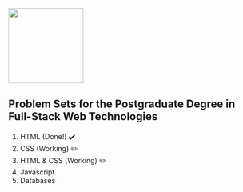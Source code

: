 <img src="https://upload.wikimedia.org/wikipedia/commons/thumb/9/97/Logo_UPC.svg/480px-Logo_UPC.svg.png" height="150"/>


Problem Sets for the Postgraduate Degree in Full-Stack Web Technologies
-----------------------------------------------------------------------

1. HTML (Done!) :heavy_check_mark:
2. CSS (Working) :pencil2:
3. HTML & CSS (Working) :pencil2:
4. Javascript
5. Databases



